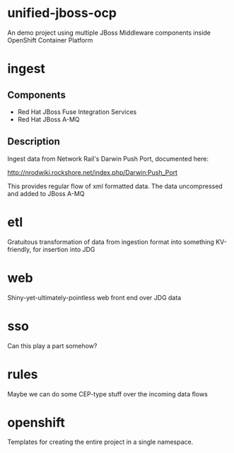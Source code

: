 # unified-jboss-ocp
An demo project using multiple JBoss Middleware components inside OpenShift Container Platform

# ingest

## Components
* Red Hat JBoss Fuse Integration Services
* Red Hat JBoss A-MQ

## Description
Ingest data from Network Rail's Darwin Push Port, documented here:

http://nrodwiki.rockshore.net/index.php/Darwin:Push_Port

This provides regular flow of xml formatted data. The data uncompressed and added to JBoss A-MQ

# etl

Gratuitous transformation of data from ingestion format into something KV-friendly, for insertion into JDG

# web

Shiny-yet-ultimately-pointless web front end over JDG data

# sso

Can this play a part somehow?

# rules

Maybe we can do some CEP-type stuff over the incoming data flows

# openshift

Templates for creating the entire project in a single namespace.
